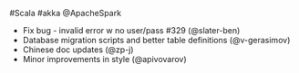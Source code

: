 #Scala #akka @ApacheSpark

* Fix bug - invalid error w no user/pass #329 (@slater-ben)
* Database migration scripts and better table definitions (@v-gerasimov)
* Chinese doc updates (@zp-j)
* Minor improvements in style (@apivovarov)